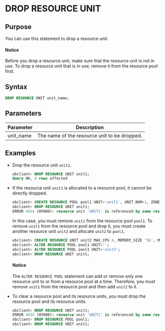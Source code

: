 # DROP RESOURCE UNIT

## Purpose

You can use this statement to drop a resource unit.

  <main id="notice" type='notice'>
    <h4>Notice</h4>
    <p>Before you drop a resource unit, make sure that the resource unit is not in use. To drop a resource unit that is in use, remove it from the resource pool first. </p>
  </main>

## Syntax

```sql
DROP RESOURCE UNIT unit_name;
```

## Parameters

| **Parameter** | **Description** |
|-----------|----------------|
| unit_name | The name of the resource unit to be dropped.  |

## Examples

* Drop the resource unit `unit1`.

   ```sql
   obclient> DROP RESOURCE UNIT unit1;
   Query OK, 0 rows affected
   ```

* If the resource unit `unit1` is allocated to a resource pool, it cannot be directly dropped.

   ```sql
   obclient> CREATE RESOURCE POOL pool1 UNIT='unit1', UNIT_NUM=1, ZONE_LIST=('zone2');
   obclient> DROP RESOURCE UNIT unit1;
   ERROR 4634 (HY000): resource unit 'UNIT1' is referenced by some resource pool
   ```

   In this case, you must remove `unit1` from the resource pool `pool1`. To remove `unit1` from the resource pool and drop it, you must create another resource unit `unit2` and allocate `unit2` to `pool1`.

   ```sql
   obclient> CREATE RESOURCE UNIT unit2 MAX_CPU 4, MEMORY_SIZE '5G', MAX_IOPS 1280,LOG_DISK_SIZE '10G', MIN_CPU=4, MIN_IOPS=1024;
   obclient> ALTER RESOURCE POOL pool1 UNIT='';
   obclient> ALTER RESOURCE POOL pool1 UNIT='unit2';
   obclient> DROP RESOURCE UNIT unit1;
   ```

  <main id="notice" type='notice'>
    <h4>Notice</h4>
    <p>The <code>ALTER RESOURCE POOL</code> statement can add or remove only one resource unit to or from a resource pool at a time. Therefore, you must remove <code>unit1</code> from the resource pool and then add <code>unit2</code> to it. </p>
  </main>

* To clear a resource pool and its resource units, you must drop the resource pool and its resource units.

   ```sql
   obclient> DROP RESOURCE UNIT unit1;
   ERROR 4634 (HY000): resource unit 'UNIT1' is referenced by some resource pool
   obclient> DROP RESOURCE POOL pool1;
   obclient> DROP RESOURCE UNIT unit1;
   ```
